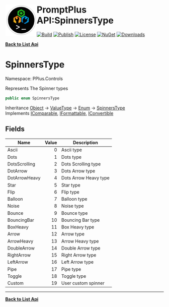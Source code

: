 # <img align="left" width="100" height="100" src="../images/icon.png">PromptPlus API:SpinnersType 

[![Build](https://github.com/FRACerqueira/PromptPlus/workflows/Build/badge.svg)](https://github.com/FRACerqueira/PromptPlus/actions/workflows/build.yml)
[![Publish](https://github.com/FRACerqueira/PromptPlus/actions/workflows/publish.yml/badge.svg)](https://github.com/FRACerqueira/PromptPlus/actions/workflows/publish.yml)
[![License](https://img.shields.io/github/license/FRACerqueira/PromptPlus)](https://github.com/FRACerqueira/PromptPlus/blob/master/LICENSE.md)
[![NuGet](https://img.shields.io/nuget/v/PromptPlus)](https://www.nuget.org/packages/PromptPlus/)
[![Downloads](https://img.shields.io/nuget/dt/PromptPlus)](https://www.nuget.org/packages/PromptPlus/)

[**Back to List Api**](./apis.md)

# SpinnersType

Namespace: PPlus.Controls

Represents The Spinner types

```csharp
public enum SpinnersType
```

Inheritance [Object](https://docs.microsoft.com/en-us/dotnet/api/system.object) → [ValueType](https://docs.microsoft.com/en-us/dotnet/api/system.valuetype) → [Enum](https://docs.microsoft.com/en-us/dotnet/api/system.enum) → [SpinnersType](./pplus.controls.spinnerstype.md)<br>
Implements [IComparable](https://docs.microsoft.com/en-us/dotnet/api/system.icomparable), [IFormattable](https://docs.microsoft.com/en-us/dotnet/api/system.iformattable), [IConvertible](https://docs.microsoft.com/en-us/dotnet/api/system.iconvertible)

## Fields

| Name | Value | Description |
| --- | --: | --- |
| Ascii | 0 | Ascii type |
| Dots | 1 | Dots type |
| DotsScrolling | 2 | Dots Scrolling type |
| DotArrow | 3 | Dots Arrow type |
| DotArrowHeavy | 4 | Dots Arrow Heavy type |
| Star | 5 | Star type |
| Flip | 6 | Flip type |
| Balloon | 7 | Balloon type |
| Noise | 8 | Noise type |
| Bounce | 9 | Bounce type |
| BouncingBar | 10 | Bouncing Bar type |
| BoxHeavy | 11 | Box Heavy type |
| Arrow | 12 | Arrow type |
| ArrowHeavy | 13 | Arrow Heavy type |
| DoubleArrow | 14 | Double Arrow type |
| RightArrow | 15 | Right Arrow type |
| LeftArrow | 16 | Left Arrow type |
| Pipe | 17 | Pipe type |
| Toggle | 18 | Toggle type |
| Custom | 19 | User custom spinner |


- - -
[**Back to List Api**](./apis.md)
